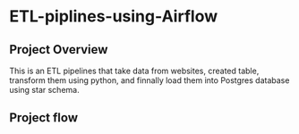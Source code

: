 # ETL-piplines-using-Airflow

## Project Overview
This is an ETL pipelines that take data from websites, created table, transform them using python, and finnally load them into Postgres database using star schema.

## Project flow

